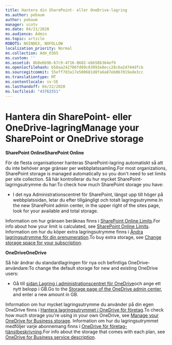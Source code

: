 ```yaml
---
title: Hantera din SharePoint- eller OneDrive-lagring
ms.author: pebaum
author: pebaum
manager: scotv
ms.date: 04/21/2020
ms.audience: Admin
ms.topic: article
ROBOTS: NOINDEX, NOFOLLOW
localization_priority: Normal
ms.collection: Adm_O365
ms.custom: ''
ms.assetid: 8b0e6b9b-67c9-4716-8602-ebb58b364ef9
ms.openlocfilehash: b58aa242786fd09c83993e8ecc28c6a2d744dfcb
ms.sourcegitcommit: 55eff703a17e500681d8fa6a87eb067019ade3cc
ms.translationtype: MT
ms.contentlocale: sv-SE
ms.lasthandoff: 04/22/2020
ms.locfileid: "43762551"
---
```

# <a name="manage-your-sharepoint-or-onedrive-storage"></a><span data-ttu-id="c51ca-102">Hantera din SharePoint- eller OneDrive-lagring</span><span class="sxs-lookup"><span data-stu-id="c51ca-102">Manage your SharePoint or OneDrive storage</span></span>

 <span data-ttu-id="c51ca-103">**SharePoint Online**</span><span class="sxs-lookup"><span data-stu-id="c51ca-103">**SharePoint Online**</span></span>
  
<span data-ttu-id="c51ca-104">För de flesta organisationer hanteras SharePoint-lagring automatiskt så att du inte behöver ange gränser per webbplatssamling.</span><span class="sxs-lookup"><span data-stu-id="c51ca-104">For most organizations, SharePoint storage is managed automatically so you don't need to set limits per site collection.</span></span> <span data-ttu-id="c51ca-105">Så här kontrollerar du hur mycket SharePoint-lagringsutrymme du har:</span><span class="sxs-lookup"><span data-stu-id="c51ca-105">To check how much SharePoint storage you have:</span></span>
  
- <span data-ttu-id="c51ca-106">I det nya Administrationscentret för SharePoint, längst upp till höger på webbplatssidan, letar du efter tillgängligt och totalt lagringsutrymme.</span><span class="sxs-lookup"><span data-stu-id="c51ca-106">In the new SharePoint admin center, in the upper right of the sites page, look for your available and total storage.</span></span>
    
<span data-ttu-id="c51ca-107">Information om hur gränsen beräknas finns i [SharePoint Online Limits](https://go.microsoft.com/fwlink/p/?LinkID=856113).</span><span class="sxs-lookup"><span data-stu-id="c51ca-107">For info about how your limit is calculated, see [SharePoint Online Limits](https://go.microsoft.com/fwlink/p/?LinkID=856113).</span></span> <span data-ttu-id="c51ca-108">Information om hur du köper extra lagringsutrymme finns i [Ändra lagringsutrymme för din prenumeration](https://go.microsoft.com/fwlink/?linkid=866428).</span><span class="sxs-lookup"><span data-stu-id="c51ca-108">To buy extra storage, see [Change storage space for your subscription](https://go.microsoft.com/fwlink/?linkid=866428).</span></span>
  
 <span data-ttu-id="c51ca-109">**OneDrive**</span><span class="sxs-lookup"><span data-stu-id="c51ca-109">**OneDrive**</span></span>
  
<span data-ttu-id="c51ca-110">Så här ändrar du standardlagringen för nya och befintliga OneDrive-användare:</span><span class="sxs-lookup"><span data-stu-id="c51ca-110">To change the default storage for new and existing OneDrive users:</span></span>
  
- <span data-ttu-id="c51ca-111">Gå till [sidan Lagring i administrationscentret för OneDrive](https://admin.onedrive.com/?v=StorageSettings)och ange ett nytt belopp i GB.</span><span class="sxs-lookup"><span data-stu-id="c51ca-111">Go to the [Storage page of the OneDrive admin center](https://admin.onedrive.com/?v=StorageSettings), and enter a new amount in GB.</span></span>
    
<span data-ttu-id="c51ca-112">Information om hur mycket lagringsutrymme du använder på din egen OneDrive finns i [Hantera lagringsutrymmet i OneDrive för företag](https://go.microsoft.com/fwlink/?linkid=866429).</span><span class="sxs-lookup"><span data-stu-id="c51ca-112">To check how much storage you're using in your own OneDrive, see [Manage your OneDrive for Business storage](https://go.microsoft.com/fwlink/?linkid=866429).</span></span> <span data-ttu-id="c51ca-113">Information om hur du lagringsutrymmet medföljer varje abonnemang finns i [OneDrive för företag-tjänstbeskrivning](https://go.microsoft.com/fwlink/p/?LinkID=826071).</span><span class="sxs-lookup"><span data-stu-id="c51ca-113">For info about the storage that comes with each plan, see [OneDrive for Business service description](https://go.microsoft.com/fwlink/p/?LinkID=826071).</span></span>
  

